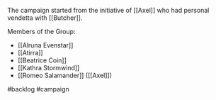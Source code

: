 The campaign started from the initiative of [[Axel]] who had personal vendetta with [[Butcher]].


Members of the Group:
- [[Alruna Evenstar]]
- [[Atirra]]
- [[Beatrice Coin]]
- [[Kathra Stormwind]]
- [[Romeo Salamander]] ([[Axel]])


#backlog #campaign 